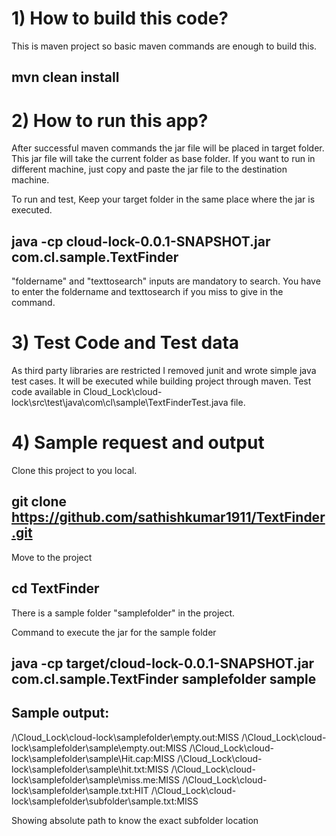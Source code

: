 # 1) How to build this code?
This is maven project so basic maven commands are enough to build this.

## mvn clean install

# 2) How to run this app?
After successful maven commands the jar file will be placed in target folder.
This jar file will take the current folder as base folder. 
If you want to run in different machine, just copy and paste the jar file to the destination machine.

To run and test,
Keep your target folder in the same place where the jar is executed.

## java -cp cloud-lock-0.0.1-SNAPSHOT.jar com.cl.sample.TextFinder <foldername> <texttosearch>

"foldername" and "texttosearch" inputs are mandatory to search. 
You have to enter the foldername and texttosearch if you miss to give in the command.



# 3) Test Code and Test data
As third party libraries are restricted I removed junit and wrote simple java test cases. 
It will be executed while building project through maven.
Test code available in Cloud_Lock\cloud-lock\src\test\java\com\cl\sample\TextFinderTest.java file.

# 4) Sample request and output
Clone this project to you local.
## git clone https://github.com/sathishkumar1911/TextFinder.git
Move to the project
## cd TextFinder

There is a sample folder "samplefolder" in the project. 

Command to execute the jar for the sample folder

## java -cp target/cloud-lock-0.0.1-SNAPSHOT.jar com.cl.sample.TextFinder samplefolder sample

Sample output:
---------------
/<abspath>\Cloud_Lock\cloud-lock\samplefolder\empty.out:MISS
/<abspath>\Cloud_Lock\cloud-lock\samplefolder\sample\empty.out:MISS
/<abspath>\Cloud_Lock\cloud-lock\samplefolder\sample\Hit.cap:MISS
/<abspath>\Cloud_Lock\cloud-lock\samplefolder\sample\hit.txt:MISS
/<abspath>\Cloud_Lock\cloud-lock\samplefolder\sample\miss.me:MISS
/<abspath>\Cloud_Lock\cloud-lock\samplefolder\sample.txt:HIT
/<abspath>\Cloud_Lock\cloud-lock\samplefolder\subfolder\sample.txt:MISS

Showing absolute path to know the exact subfolder location

